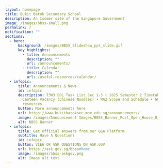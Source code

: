 ```yaml
---
layout: homepage
title: Bukit Batok Secondary School
description: An Isomer site of the Singapore Government
image: /images/bbss-small.png
permalink: /
notification: ""
sections:
  - hero:
      background: /images/BBSS_Slideshow_ppt_slide.gif
      key_highlights:
        - title: Announcements
          description: ""
          url: /announcements/
        - title: Calendar
          description: ""
          url: /useful-resources/calendar/
  - infopic:
      title: Announcements & News
      id: infopic
      description: T3W3 SDL Task List Sec 1-5 • 2025 Semester 2 Timetable • School
        Canteen Vacancy (Chinese Noodles) • WA2 Scope and Schedule • GCE O level
        resources
      button: More announcements here
      url: https://www.bukitbatoksec.moe.edu.sg/announcements/
      image: /images/Announcement Images/BBSS_Banner_Post_Open_House_0_18x.png
      alt: BBSS Banner
  - infopic:
      title: Get official answers from our Q&A Platform
      subtitle: Have A Question?
      id: infopic
      button: VIEW OR ASK QUESTIONS ON ASK.GOV
      url: https://ask.gov.sg/bbss#home
      image: /images/bbss-askgov.png
      alt: Image alt text
---
```

